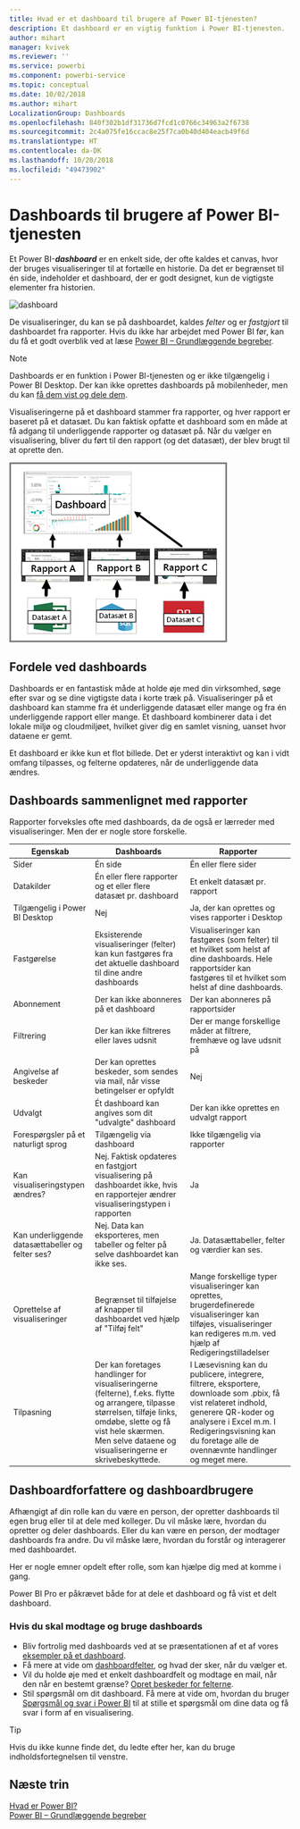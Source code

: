 ```yaml
---
title: Hvad er et dashboard til brugere af Power BI-tjenesten?
description: Et dashboard er en vigtig funktion i Power BI-tjenesten.
author: mihart
manager: kvivek
ms.reviewer: ''
ms.service: powerbi
ms.component: powerbi-service
ms.topic: conceptual
ms.date: 10/02/2018
ms.author: mihart
LocalizationGroup: Dashboards
ms.openlocfilehash: 840f302b1df31736d7fcd1c0766c34963a2f6738
ms.sourcegitcommit: 2c4a075fe16ccac8e25f7ca0b40d404eacb49f6d
ms.translationtype: HT
ms.contentlocale: da-DK
ms.lasthandoff: 10/20/2018
ms.locfileid: "49473902"
---
```

# <a name="dashboards-for-power-bi-service-consumers"></a>Dashboards til brugere af Power BI-tjenesten

Et Power BI-***dashboard*** er en enkelt side, der ofte kaldes et canvas, hvor der bruges visualiseringer til at fortælle en historie. Da det er begrænset til én side, indeholder et dashboard, der er godt designet, kun de vigtigste elementer fra historien.

![dashboard](media/end-user-dashboards/power-bi-dashboard2.png)

De visualiseringer, du kan se på dashboardet, kaldes *felter* og er *fastgjort* til dashboardet fra rapporter. Hvis du ikke har arbejdet med Power BI før, kan du få et godt overblik ved at læse [Power BI – Grundlæggende begreber](end-user-basic-concepts.md).

> [!NOTE]
> Dashboards er en funktion i Power BI-tjenesten og er ikke tilgængelig i Power BI Desktop. Der kan ikke oprettes dashboards på mobilenheder, men du kan [få dem vist og dele dem](/mobile/mobile-apps-view-dashboard.md).
> 
> 

Visualiseringerne på et dashboard stammer fra rapporter, og hver rapport er baseret på et datasæt. Du kan faktisk opfatte et dashboard som en måde at få adgang til underliggende rapporter og datasæt på. Når du vælger en visualisering, bliver du ført til den rapport (og det datasæt), der blev brugt til at oprette den.

![diagram, der viser relationer mellem dashboards, rapporter, datasæt](media/end-user-dashboards/power-bi-diagram.png)

## <a name="advantages-of-dashboards"></a>Fordele ved dashboards
Dashboards er en fantastisk måde at holde øje med din virksomhed, søge efter svar og se dine vigtigste data i korte træk på. Visualiseringer på et dashboard kan stamme fra ét underliggende datasæt eller mange og fra én underliggende rapport eller mange. Et dashboard kombinerer data i det lokale miljø og cloudmiljøet, hvilket giver dig en samlet visning, uanset hvor dataene er gemt.

Et dashboard er ikke kun et flot billede. Det er yderst interaktivt og kan i vidt omfang tilpasses, og felterne opdateres, når de underliggende data ændres.

## <a name="dashboards-versus-reports"></a>Dashboards sammenlignet med rapporter
Rapporter forveksles ofte med dashboards, da de også er lærreder med visualiseringer. Men der er nogle store forskelle.

| **Egenskab** | **Dashboards** | **Rapporter** |
| --- | --- | --- |
| Sider |Én side |Én eller flere sider |
| Datakilder |Én eller flere rapporter og et eller flere datasæt pr. dashboard |Et enkelt datasæt pr. rapport |
| Tilgængelig i Power BI Desktop |Nej |Ja, der kan oprettes og vises rapporter i Desktop |
| Fastgørelse |Eksisterende visualiseringer (felter) kan kun fastgøres fra det aktuelle dashboard til dine andre dashboards |Visualiseringer kan fastgøres (som felter) til et hvilket som helst af dine dashboards. Hele rapportsider kan fastgøres til et hvilket som helst af dine dashboards. |
| Abonnement |Der kan ikke abonneres på et dashboard |Der kan abonneres på rapportsider |
| Filtrering |Der kan ikke filtreres eller laves udsnit |Der er mange forskellige måder at filtrere, fremhæve og lave udsnit på |
| Angivelse af beskeder |Der kan oprettes beskeder, som sendes via mail, når visse betingelser er opfyldt |Nej |
| Udvalgt |Ét dashboard kan angives som dit "udvalgte" dashboard |Der kan ikke oprettes en udvalgt rapport |
| Forespørgsler på et naturligt sprog |Tilgængelig via dashboard |Ikke tilgængelig via rapporter |
| Kan visualiseringstypen ændres? |Nej. Faktisk opdateres en fastgjort visualisering på dashboardet ikke, hvis en rapportejer ændrer visualiseringstypen i rapporten |Ja |
| Kan underliggende datasættabeller og felter ses? |Nej. Data kan eksporteres, men tabeller og felter på selve dashboardet kan ikke ses. |Ja. Datasættabeller, felter og værdier kan ses. |
| Oprettelse af visualiseringer |Begrænset til tilføjelse af knapper til dashboardet ved hjælp af "Tilføj felt" |Mange forskellige typer visualiseringer kan oprettes, brugerdefinerede visualiseringer kan tilføjes, visualiseringer kan redigeres m.m. ved hjælp af Redigeringstilladelser |
| Tilpasning |Der kan foretages handlinger for visualiseringerne (felterne), f.eks. flytte og arrangere, tilpasse størrelsen, tilføje links, omdøbe, slette og få vist hele skærmen. Men selve dataene og visualiseringerne er skrivebeskyttede. |I Læsevisning kan du publicere, integrere, filtrere, eksportere, downloade som .pbix, få vist relateret indhold, generere QR-koder og analysere i Excel m.m.  I Redigeringsvisning kan du foretage alle de ovennævnte handlinger og meget mere. |

## <a name="dashboard-creators-and-dashboard-consumers"></a>Dashboardforfattere og dashboardbrugere
Afhængigt af din rolle kan du være en person, der opretter dashboards til egen brug eller til at dele med kolleger. Du vil måske lære, hvordan du opretter og deler dashboards. Eller du kan være en person, der modtager dashboards fra andre. Du vil måske lære, hvordan du forstår og interagerer med dashboardet.

Her er nogle emner opdelt efter rolle, som kan hjælpe dig med at komme i gang.

Power BI Pro er påkrævet både for at dele et dashboard og få vist et delt dashboard.

### <a name="if-you-will-be-receiving-and-consuming-dashboards"></a>Hvis du skal modtage og bruge dashboards
* Bliv fortrolig med dashboards ved at se præsentationen af et af vores [eksempler på et dashboard](../sample-tutorial-connect-to-the-samples.md).
* Få mere at vide om [dashboardfelter](end-user-tiles.md), og hvad der sker, når du vælger et.
* Vil du holde øje med et enkelt dashboardfelt og modtage en mail, når den når en bestemt grænse? [Opret beskeder for felterne](end-user-alerts.md).
* Stil spørgsmål om dit dashboard. Få mere at vide om, hvordan du bruger [Spørgsmål og svar i Power BI](end-user-q-and-a.md) til at stille et spørgsmål om dine data og få svar i form af en visualisering.

> [!TIP]
> Hvis du ikke kunne finde det, du ledte efter her, kan du bruge indholdsfortegnelsen til venstre.
> 

## <a name="next-steps"></a>Næste trin
[Hvad er Power BI?](../power-bi-overview.md)  
[Power BI – Grundlæggende begreber](end-user-basic-concepts.md)  